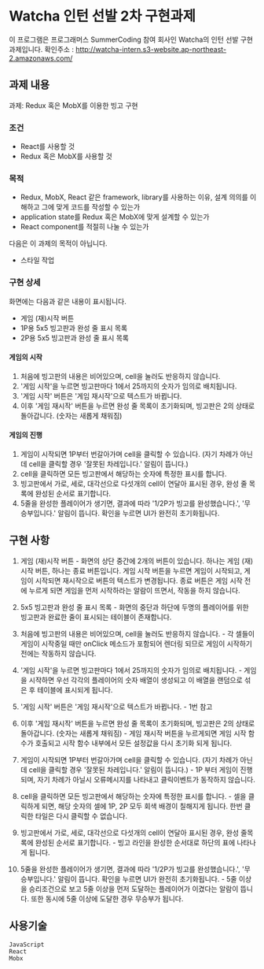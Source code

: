 
# Watcha 인턴 선발 2차 구현과제

이 프로그램은 프로그래머스 SummerCoding 참여 회사인 Watcha의 인턴 선발 구현과제입니다. 
확인주소 : http://watcha-intern.s3-website.ap-northeast-2.amazonaws.com/

## 과제 내용

 과제: Redux 혹은 MobX를 이용한 빙고 구현

### 조건

- React를 사용할 것
- Redux 혹은 MobX를 사용할 것

### 목적

- Redux, MobX, React 같은 framework, library를 사용하는 이유, 설계 의의를 이해하고 그에 맞게 코드를 작성할 수 있는가
- application state를 Redux 혹은 MobX에 맞게 설계할 수 있는가
- React component를 적절히 나눌 수 있는가

다음은 이 과제의 목적이 아닙니다.

- 스타일 작업

### 구현 상세

화면에는 다음과 같은 내용이 표시됩니다.

- 게임 (재)시작 버튼
- 1P용 5x5 빙고판과 완성 줄 표시 목록
- 2P용 5x5 빙고판과 완성 줄 표시 목록

#### 게임의 시작

1. 처음에 빙고판의 내용은 비어있으며, cell을 눌러도 반응하지 않습니다.
2. '게임 시작'을 누르면 빙고판마다 1에서 25까지의 숫자가 임의로 배치됩니다.
3. '게임 시작' 버튼은 '게임 재시작'으로 텍스트가 바뀝니다.
4. 이후 '게임 재시작' 버튼을 누르면 완성 줄 목록이 초기화되며, 빙고판은 2의 상태로 돌아갑니다. (숫자는 새롭게 채워짐)

#### 게임의 진행

1. 게임이 시작되면 1P부터 번갈아가며 cell을 클릭할 수 있습니다. (자기 차례가 아닌데 cell을 클릭할 경우 '잘못된 차레입니다.' 알림이 뜹니다.)
2. cell을 클릭하면 모든 빙고판에서 해당하는 숫자에 특정한 표시를 합니다.
3. 빙고판에서 가로, 세로, 대각선으로 다섯개의 cell이 연달아 표시된 경우, 완성 줄 목록에 완성된 순서로 표기합니다.
4. 5줄을 완성한 플레이어가 생기면, 결과에 따라 '1/2P가 빙고를 완성했습니다.', '무승부입니다.' 알림이 뜹니다. 확인을 누르면 UI가 완전히 초기화됩니다.



## 구현 사항

1. 게임 (재)시작 버튼 - 화면의 상단 중간에 2개의 버튼이 있습니다. 하나는 게임 (재)시작 버튼, 하나는 종료 버튼입니다. 게임 시작 버튼을 누르면 게임이 시작되고, 게임이 시작되면 재시작으로 버튼의 텍스트가 변경됩니다. 종료 버튼은 게임 시작 전에 누르게 되면 게임을 먼저 시작하라는 알람이 뜨면서, 작동을 하지 않습니다.

2. 5x5 빙고판과 완성 줄 표시 목록 - 화면의 중단과 하단에 두명의 플레이어를 위한 빙고판과 완료한 줄이 표시되는 테이블이 존재합니다. 

3. 처음에 빙고판의 내용은 비어있으며, cell을 눌러도 반응하지 않습니다. - 각 셀들이 게임이 시작중일 때만 onClick 메소드가 포함되어 렌더링 되므로 게임이 시작하기 전에는 작동하지 않습니다.

4. '게임 시작'을 누르면 빙고판마다 1에서 25까지의 숫자가 임의로 배치됩니다. - 게임을 시작하면 우선 각각의 플레이어의 숫자 배열이 생성되고 이 배열을 랜덤으로 섞은 후 테이블에 표시되게 됩니다. 

5. '게임 시작' 버튼은 '게임 재시작'으로 텍스트가 바뀝니다. - 1번 참고

6. 이후 '게임 재시작' 버튼을 누르면 완성 줄 목록이 초기화되며, 빙고판은 2의 상태로 돌아갑니다. (숫자는 새롭게 채워짐) - 게임 재시작 버튼을 누르게되면 게임 시작 함수가 호출되고 시작 함수 내부에서 모든 설정값을 다시 초기화 되게 됩니다.

7. 게임이 시작되면 1P부터 번갈아가며 cell을 클릭할 수 있습니다. (자기 차례가 아닌데 cell을 클릭할 경우 '잘못된 차레입니다.' 알림이 뜹니다.) - 1P 부터 게임이 진행되며, 자기 차례가 아닐시 오류메시지를 나타내고 클릭이벤트가 동작하지 않습니다. 

8. cell을 클릭하면 모든 빙고판에서 해당하는 숫자에 특정한 표시를 합니다. - 셀을 클릭하게 되면, 해당 숫자의 셀에 1P, 2P 모두 회색 배경이 칠해지게 됩니다. 한번 클릭한 타일은 다시 클릭할 수 없습니다. 

9. 빙고판에서 가로, 세로, 대각선으로 다섯개의 cell이 연달아 표시된 경우, 완성 줄목록에 완성된 순서로 표기합니다. - 빙고 라인을 완성한 순서대로 하단의 표에 나타나게 됩니다. 

10. 5줄을 완성한 플레이어가 생기면, 결과에 따라 '1/2P가 빙고를 완성했습니다.', '무승부입니다.' 알림이 뜹니다. 확인을 누르면 UI가 완전히 초기화됩니다. - 5줄 이상을 승리조건으로 보고 5줄 이상을 먼저 도달하는 플레이어가 이겼다는 알람이 뜹니다. 또한 동시에 5줄 이상에 도달한 경우 무승부가 됩니다.

## 사용기술

```
JavaScript
React
Mobx
```



